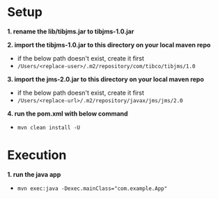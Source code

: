 # Setup

**1. rename the lib/tibjms.jar to tibjms-1.0.jar**

**2. import the tibjms-1.0.jar to this directory on your local maven repo**

- if the below path doesn't exist, create it first
- `/Users/<replace-user>/.m2/repository/com/tibco/tibjms/1.0`

**3. import the jms-2.0.jar to this directory on your local maven repo**

- if the below path doesn't exist, create it first
- `/Users/<replace-url>/.m2/repository/javax/jms/jms/2.0`

**4. run the pom.xml with below command**

- `mvn clean install -U`

# Execution

**1. run the java app**

- `mvn exec:java -Dexec.mainClass="com.example.App"`
